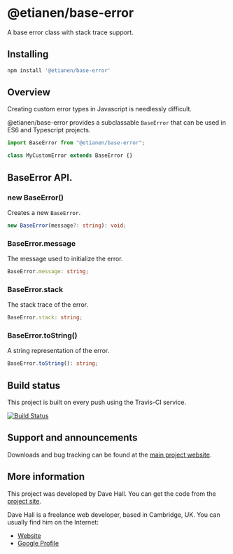 # @etianen/base-error

A base error class with stack trace support.


## Installing

``` bash
npm install '@etianen/base-error'
```


## Overview

Creating custom error types in Javascript is needlessly difficult.

@etianen/base-error provides a subclassable `BaseError` that can be used in ES6 and Typescript projects.

``` js
import BaseError from "@etianen/base-error";

class MyCustomError extends BaseError {}
```


## BaseError API.

### new BaseError()

Creates a new `BaseError`.

``` ts
new BaseError(message?: string): void;
```


### BaseError.message

The message used to initialize the error.

``` ts
BaseError.message: string;
```


### BaseError.stack

The stack trace of the error.

``` ts
BaseError.stack: string;
```


### BaseError.toString()

A string representation of the error.

``` ts
BaseError.toString(): string;
```


## Build status

This project is built on every push using the Travis-CI service.

[![Build Status](https://travis-ci.org/etianen/js-base-error.svg?branch=master)](https://travis-ci.org/etianen/js-base-error)


## Support and announcements

Downloads and bug tracking can be found at the [main project website](http://github.com/etianen/js-base-error).


## More information

This project was developed by Dave Hall. You can get the code
from the [project site](http://github.com/etianen/js-base-error).

Dave Hall is a freelance web developer, based in Cambridge, UK. You can usually
find him on the Internet:

- [Website](http://www.etianen.com/)
- [Google Profile](http://www.google.com/profiles/david.etianen)
